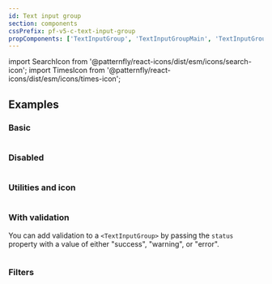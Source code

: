 ```yaml
---
id: Text input group
section: components
cssPrefix: pf-v5-c-text-input-group
propComponents: ['TextInputGroup', 'TextInputGroupMain', 'TextInputGroupUtilities']
---
```


import SearchIcon from '@patternfly/react-icons/dist/esm/icons/search-icon';
import TimesIcon from '@patternfly/react-icons/dist/esm/icons/times-icon';

## Examples

### Basic

```ts file="./TextInputGroupBasic.tsx"

```

### Disabled

```ts file="./TextInputGroupDisabled.tsx"

```

### Utilities and icon

```ts file="./TextInputGroupUtilitiesAndIcon.tsx"

```

### With validation

You can add validation to a `<TextInputGroup>` by passing the `status` property with a value of either "success", "warning", or "error".

```ts file="./TextInputGroupValidation.tsx"

```

### Filters

```ts file="./TextInputGroupFilters.tsx"

```
